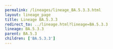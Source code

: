```yaml
---
permalink: /lineages/lineage_BA.5.3.3.html
layout: lineage_page
title: Lineage BA.5.3.3
redirect_to: ../lineage.html?lineage=BA.5.3.3
lineage: BA.5.3.3
parent: BA.5.3
children: ['BA.5.3.3']
---
```

